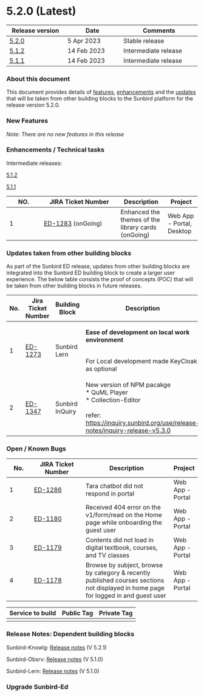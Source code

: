 # 5.2.0 (Latest)

<table><thead><tr><th width="179">Release version</th><th width="182">Date</th><th width="239">Comments</th></tr></thead><tbody><tr><td><a href="./#release-5.2.0-05-04-2023">5.2.0</a></td><td>5 Apr 2023</td><td>Stable release</td></tr><tr><td><a href="release-5.1.2.md">5.1.2</a> </td><td>14 Feb 2023</td><td>Intermediate release</td></tr><tr><td><a href="release-5.1.1.md">5.1.1</a></td><td>14 Feb 2023</td><td>Intermediate release</td></tr></tbody></table>

### About this document

This document provides details of [features](./#new-features), [enhancements](./#enhancements-technical-tasks) and the [updates](./#updates-taken-from-other-building-blocks) that will be taken from other building blocks to the Sunbird platform for the release version 5.2.0.

### New Features

_Note: There are no new features in this release_

### Enhancements / Technical tasks

Intermediate releases:

[5.1.2](release-5.1.2.md#enhancements-technical-tasks)

[5.1.1](release-5.1.1.md#enhancements-technical-tasks)

<table><thead><tr><th width="75">NO.</th><th width="186">JIRA Ticket Number</th><th>Description</th><th>Project</th></tr></thead><tbody><tr><td>1</td><td><a href="https://project-sunbird.atlassian.net/browse/ED-1283">ED-1283</a> (onGoing)</td><td>Enhanced the themes of the library cards (onGoing)</td><td>Web App - Portal, Desktop</td></tr></tbody></table>

### &#x20;Updates taken from other building blocks

As part of the Sunbird ED release, updates from other building blocks are integrated into the Sunbird ED building block to create a larger user experience. The below table consists the proof of concepts (POC) that will be taken from other building blocks in future releases.

<table><thead><tr><th width="76">No.</th><th width="182">Jira Ticket Number</th><th>Building Block</th><th>Description</th><th>Project</th></tr></thead><tbody><tr><td>1</td><td><a href="https://project-sunbird.atlassian.net/browse/ED-1273">ED-1273</a></td><td>Sunbird Lern</td><td><p><strong>Ease of development on local work environment</strong></p><p><br>For Local development made KeyCloak as optional<br></p></td><td>Web App - Portal</td></tr><tr><td>2</td><td><a href="https://project-sunbird.atlassian.net/browse/ED-1347">ED-1347</a></td><td>Sunbird InQuiry</td><td>New version of NPM pacakge<br>* QuML Player<br>* Collection-Editor<br><br>refer: <a href="https://inquiry.sunbird.org/use/release-notes/inquiry-release-v5.3.0">https://inquiry.sunbird.org/use/release-notes/inquiry-release-v5.3.0</a><br></td><td>Web App - Portal</td></tr></tbody></table>

### Open / Known Bugs

<table><thead><tr><th width="75">No.</th><th width="187">JIRA Ticket Number</th><th width="350">Description</th><th>Project</th></tr></thead><tbody><tr><td>1</td><td><a href="https://project-sunbird.atlassian.net/browse/ED-1286">ED-1286</a></td><td>Tara chatbot did not respond in portal</td><td>Web App - Portal</td></tr><tr><td>2</td><td><a href="https://project-sunbird.atlassian.net/browse/ED-1180">ED-1180</a></td><td>Received 404 error on the v1/form/read on the Home page while onboarding the guest user</td><td>Web App - Portal</td></tr><tr><td>3</td><td><a href="https://project-sunbird.atlassian.net/browse/ED-1179">ED-1179</a></td><td>Contents did not load in digital textbook, courses, and TV classes</td><td>Web App - Portal</td></tr><tr><td>4</td><td><a href="https://project-sunbird.atlassian.net/browse/ED-1178">ED-1178</a></td><td>Browse by subject, browse by category &#x26; recently published courses sections not displayed in home page for logged in and guest user</td><td>Web App - Portal</td></tr></tbody></table>



| Service to build | Public Tag | Private Tag |
| ---------------- | ---------- | ----------- |
|                  |            |             |

### Release Notes: Dependent building blocks

Sunbird-Knowlg: [Release notes](https://knowlg.sunbird.org/use/release-notes/release-5.2.0-ongoing#hot-fix-5.2.1-20-01-2023) (V 5.2.1)

Sunbird-Obsrv: [Release notes](https://obsrv.sunbird.org/use/release-notes/release-v-5.1.0-latest) (V 5.1.0)

Sunbird-Lern: [Release notes](https://lern.sunbird.org/use/release-notes/release-v-5.1.0) (V 5.1.0)

### Upgrade Sunbird-Ed

